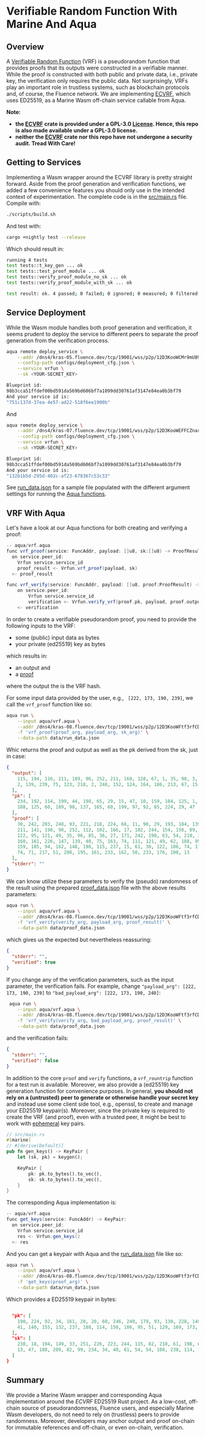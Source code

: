 # Verifiable Random Function With Marine And Aqua

## Overview

A [Verifiable Random Function](https://people.csail.mit.edu/silvio/Selected%20Scientific%20Papers/Pseudo%20Randomness/Verifiable_Random_Functions.pdf) (VRF) is a pseudorandom function that provides proofs that its outputs were constructed in a verifiable manner. While the proof is constructed with both public and private data, i.e., private key, the verification only requires the public data. Not surprisingly, VRFs play an important role in trustless systems, such as blockchain protocols and, of course, the Fluence network. We are implementing [ECVRF](https://github.com/Silur/ECVRF), which uses ED25519, as a Marine Wasm off-chain service callable from Aqua.

**Note:**

* **the [ECVRF](https://github.com/Silur/ECVRF) crate is provided under a GPL-3.0 [License](./LICENSE). Hence, this repo is also made available under a GPL-3.0 license.**
* **neither the [ECVRF](https://github.com/Silur/ECVRF) crate nor this repo have not undergone a security audit. Tread With Care!**

## Getting to Services

Implementing a Wasm wrapper around the ECVRF library is pretty straight forward. Aside from the proof generation and verification functions, we added a few convenience features you should only use in the intended context of experimentation. The complete code is in the [src/main.rs](./src/main.rs) file.
Compile with:

```bash
./scripts/build.sh
```

And test with:

```bash
cargo +nightly test --release
```

Which should result in:

```bash
running 4 tests
test tests::t_key_gen ... ok
test tests::test_proof_module ... ok
test tests::verify_proof_module_no_sk ... ok
test tests::verify_proof_module_with_sk ... ok

test result: ok. 4 passed; 0 failed; 0 ignored; 0 measured; 0 filtered out; finished in 0.19s
```

## Service Deployment

While the Wasm module handles both proof generation and verification, it seems prudent to deploy the service to different peers to separate the proof generation from the verification process.

```bash
aqua remote deploy_service \
    --addr /dns4/kras-05.fluence.dev/tcp/19001/wss/p2p/12D3KooWCMr9mU894i8JXAFqpgoFtx6qnV1LFPSfVc3Y34N4h4LS \
    --config-path configs/deployment_cfg.json \
    --service vrfun \
    --sk <YOUR-SECRET_KEY>

Blueprint id:
98b3cca51ffdef00bd591da569bd606bf7a1099dd30761af3147e84ea0b3bf79
And your service id is:
"751c137d-37ea-4e57-ad22-518f6ee1900b"
```

And

```bash
aqua remote deploy_service \
    --addr /dns4/kras-07.fluence.dev/tcp/19001/wss/p2p/12D3KooWEFFCZnar1cUJQ3rMWjvPQg6yMV2aXWs2DkJNSRbduBWn \
    --config-path configs/deployment_cfg.json \
    --service vrfun \
    --sk <YOUR-SECRET_KEY>

Blueprint id:
98b3cca51ffdef00bd591da569bd606bf7a1099dd30761af3147e84ea0b3bf79
And your service id is:
"132b1b5d-295d-402c-af23-678367c53c33"
```

See [run_data.json](./data/run_data.json) for a sample file populated with the different argument settings for running the [Aqua functions](./aqua/vrf.aqua).

## VRF With Aqua


Let's have a look at our Aqua functions for both creating and verifying a proof:

```scala
-- aqua/vrf.aqua
func vrf_proof(service: FuncAddr, payload: []u8, sk:[]u8) -> ProofResult:
  on service.peer_id:
    Vrfun service.service_id
    proof_result <- Vrfun.vrf_proof(payload, sk)
  <- proof_result

func vrf_verify(service: FuncAddr, payload: []u8, proof:ProofResult) -> VerificationResult:
    on service.peer_id:
        Vrfun service.service_id
        verification <- Vrfun.verify_vrf(proof.pk, payload, proof.output, proof.proof)
    <- verification
```

In order to create a verifiable pseudorandom proof, you need to provide the following inputs to the VRF:

* some (public) input data as bytes
* your private (ed25519) key as bytes

which results in:

* an output and
* a [proof](https://docs.rs/ecvrf/0.4.3/ecvrf/struct.VrfProof.html)

where the output the is the VRF hash.

For some input data provided by the user, e.g.,  ` [222, 173, 190, 239]`, we call the `vrf_proof` function like so:

```bash
aqua run \
    --input aqua/vrf.aqua \
    --addr /dns4/kras-08.fluence.dev/tcp/19001/wss/p2p/12D3KooWFtf3rfCDAfWwt6oLZYZbDfn9Vn7bv7g6QjjQxUUEFVBt \
    -f 'vrf_proof(proof_arg, payload_arg, sk_arg)' \
    --data-path data/run_data.json
```

Whic returns the proof and output as well as the pk derived from the sk, just in case:

```json
{
  "output": [
    115, 194, 116, 211, 189, 96, 252, 211, 160, 128, 67, 1, 35, 98, 3, 203, 39,
    2, 139, 239, 75, 123, 218, 2, 248, 152, 124, 164, 186, 213, 67, 15
  ],
  "pk": [
    234, 192, 114, 199, 44, 198, 65, 29, 15, 47, 10, 159, 184, 125, 1, 26, 221,
    188, 125, 60, 189, 98, 137, 165, 60, 199, 97, 92, 85, 224, 29, 47
  ],
  "proof": [
    30, 242, 203, 248, 93, 221, 218, 224, 68, 11, 90, 29, 193, 184, 139, 17, 88,
    211, 141, 198, 98, 252, 112, 102, 166, 17, 182, 244, 154, 158, 89, 34, 40,
    122, 95, 121, 49, 35, 96, 85, 36, 27, 171, 242, 190, 63, 54, 210, 229, 210,
    160, 161, 226, 147, 139, 40, 75, 163, 74, 111, 121, 49, 62, 188, 95, 185,
    159, 185, 94, 162, 148, 198, 115, 237, 15, 61, 30, 122, 106, 74, 171, 240,
    74, 71, 217, 51, 200, 195, 161, 233, 162, 50, 233, 176, 100, 13
  ],
  "stderr": ""
}
```

We can know utilize these parameters to verify the (pseudo) randomness of the result using the prepared [proof_data.json](./data/proof_data.json) file with the above results parameters:

```bash
aqua run \
    --input aqua/vrf.aqua \
    --addr /dns4/kras-08.fluence.dev/tcp/19001/wss/p2p/12D3KooWFtf3rfCDAfWwt6oLZYZbDfn9Vn7bv7g6QjjQxUUEFVBt \
    -f 'vrf_verify(verify_arg, payload_arg, proof_result)' \
    --data-path data/proof_data.json
```

which gives us the expected but nevertheless reassuring:

```json
{
  "stderr": "",
  "verified": true
}
```

If you change any of the verification parameters, such as the input parameter, the verification fails. For example, change `"payload_arg": [222, 173, 190, 239]` to `"bad_payload_arg": [222, 173, 190, 240]`:

```bash
 aqua run \
    --input aqua/vrf.aqua \
    --addr /dns4/kras-08.fluence.dev/tcp/19001/wss/p2p/12D3KooWFtf3rfCDAfWwt6oLZYZbDfn9Vn7bv7g6QjjQxUUEFVBt \
    -f 'vrf_verify(verify_arg, bad_payload_arg, proof_result)' \
    --data-path data/proof_data.json
```

and the verification fails:

```json
{
  "stderr": "",
  "verified": false
}
```


In addition to the core `proof` and `verify` functions, a `vrf_rountrip` function for a test run is available. Moreover, we also provide a (ed25519) key generation function for convenience purposes. In general, **you should not rely on a (untrusted) peer to generate or otherwise handle your secret key** and instead use some client side tool, e.g., openssl, to create and manage your ED25519 keypair(s). Moreover, since the private key is required to create the VRF (and proof), even with a trusted peer, it might be best to work with [ephemeral](https://en.wikipedia.org/wiki/Ephemeral_key) key pairs.

```rust
// src/main.rs
#[marine]
// #[derive(Default)]
pub fn gen_keys() -> KeyPair {
    let (sk, pk) = keygen();

    KeyPair {
        pk: pk.to_bytes().to_vec(),
        sk: sk.to_bytes().to_vec(),
    }
}
```

The corresponding Aqua implementation is:

```scala
-- aqua/vrf.aqua
func get_keys(service: FuncAddr) -> KeyPair:
  on service.peer_id:
    Vrfun service.service_id
    res <- Vrfun.gen_keys()
  <- res
```

And you can get a keypair with Aqua and the [run_data.json](./data/run_data.json) file like so:

```bash
aqua run \
    --input aqua/vrf.aqua \
    --addr /dns4/kras-08.fluence.dev/tcp/19001/wss/p2p/12D3KooWFtf3rfCDAfWwt6oLZYZbDfn9Vn7bv7g6QjjQxUUEFVBt \
    -f 'get_keys(proof_arg)' \
    --data-path data/run_data.json
```

Which provides a ED25519 keypair in bytes:

```json

  "pk": [
    190, 224, 92, 34, 161, 20, 20, 60, 246, 240, 179, 93, 130, 228, 148, 215,
    41, 140, 155, 132, 237, 188, 114, 150, 186, 95, 51, 129, 169, 173, 154, 119
  ],
  "sk": [
    230, 18, 194, 149, 33, 251, 226, 223, 244, 115, 82, 210, 61, 198, 68, 233,
    13, 47, 188, 209, 82, 99, 234, 34, 40, 61, 54, 54, 108, 238, 114, 13
  ]
}
```

## Summary

We provide a Marine Wasm wrapper and corresponding Aqua implementation around the *ECVRF* ED25519 Rust project. As a low-cost, off-chain source of pseudorandomness, Fluence users, and especially Marine Wasm developers, do not need to rely on (trustless) peers to provide randomness. Moreover, developers may anchor output and proof on-chain for immutable references and off-chain, or even on-chain, verification.

